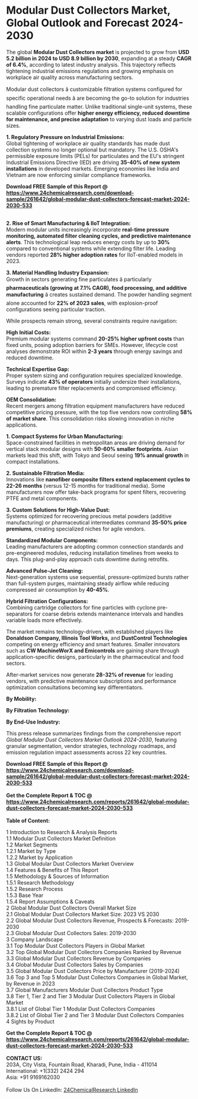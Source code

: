 <h1>Modular Dust Collectors Market, Global Outlook and Forecast 2024-2030</h1><p>The global <strong>Modular Dust Collectors market</strong> is projected to grow from <strong>USD 5.2 billion in 2024 to USD 8.9 billion by 2030</strong>, expanding at a steady <strong>CAGR of 6.4%</strong>, according to latest industry analysis. This trajectory reflects tightening industrial emissions regulations and growing emphasis on workplace air quality across manufacturing sectors.</p><p>Modular dust collectors â customizable filtration systems configured for specific operational needs â are becoming the go-to solution for industries handling fine particulate matter. Unlike traditional single-unit systems, these scalable configurations offer <strong>higher energy efficiency, reduced downtime for maintenance, and precise adaptation</strong> to varying dust loads and particle sizes.</p><p><strong>1. Regulatory Pressure on Industrial Emissions:<br></strong>Global tightening of workplace air quality standards has made dust collection systems no longer optional but mandatory. The U.S. OSHA's permissible exposure limits (PELs) for particulates and the EU's stringent Industrial Emissions Directive (IED) are driving <strong>35-40% of new system installations</strong> in developed markets. Emerging economies like India and Vietnam are now enforcing similar compliance frameworks.</p><div><b>Download FREE Sample of this Report @ 
            <a href="https://www.24chemicalresearch.com/download-sample/261642/global-modular-dust-collectors-forecast-market-2024-2030-533">
            https://www.24chemicalresearch.com/download-sample/261642/global-modular-dust-collectors-forecast-market-2024-2030-533</a></b></div><br><p><strong>2. Rise of Smart Manufacturing &amp; IIoT Integration:<br></strong>Modern modular units increasingly incorporate <strong>real-time pressure monitoring, automated filter cleaning cycles, and predictive maintenance alerts</strong>. This technological leap reduces energy costs by up to <strong>30%</strong> compared to conventional systems while extending filter life. Leading vendors reported <strong>28% higher adoption rates</strong> for IIoT-enabled models in 2023.</p><p><strong>3. Material Handling Industry Expansion:<br></strong>Growth in sectors generating fine particulates â particularly <strong>pharmaceuticals (growing at 7.1% CAGR), food processing, and additive manufacturing</strong> â creates sustained demand. The powder handling segment alone accounted for <strong>22% of 2023 sales</strong>, with explosion-proof configurations seeing particular traction.</p><p>While prospects remain strong, several constraints require navigation:</p><p><strong>High Initial Costs:<br></strong>Premium modular systems command <strong>20-25% higher upfront costs</strong> than fixed units, posing adoption barriers for SMEs. However, lifecycle cost analyses demonstrate ROI within <strong>2-3 years</strong> through energy savings and reduced downtime.</p><p><strong>Technical Expertise Gap:<br></strong>Proper system sizing and configuration requires specialized knowledge. Surveys indicate <strong>43% of operators</strong> initially undersize their installations, leading to premature filter replacements and compromised efficiency.</p><p><strong>OEM Consolidation:<br></strong>Recent mergers among filtration equipment manufacturers have reduced competitive pricing pressure, with the top five vendors now controlling <strong>58% of market share</strong>. This consolidation risks slowing innovation in niche applications.</p><p><strong>1. Compact Systems for Urban Manufacturing:<br></strong>Space-constrained facilities in metropolitan areas are driving demand for vertical stack modular designs with <strong>50-60% smaller footprints</strong>. Asian markets lead this shift, with Tokyo and Seoul seeing <strong>19% annual growth</strong> in compact installations.</p><p><strong>2. Sustainable Filtration Media:<br></strong>Innovations like <strong>nanofiber composite filters extend replacement cycles to 22-26 months</strong> (versus 12-15 months for traditional media). Some manufacturers now offer take-back programs for spent filters, recovering PTFE and metal components.</p><p><strong>3. Custom Solutions for High-Value Dust:<br></strong>Systems optimized for recovering precious metal powders (additive manufacturing) or pharmaceutical intermediates command <strong>35-50% price premiums</strong>, creating specialized niches for agile vendors.</p><p><strong>Standardized Modular Components:<br></strong>Leading manufacturers are adopting common connection standards and pre-engineered modules, reducing installation timelines from weeks to days. This plug-and-play approach cuts downtime during retrofits.</p><p><strong>Advanced Pulse-Jet Cleaning:<br></strong>Next-generation systems use sequential, pressure-optimized bursts rather than full-system purges, maintaining steady airflow while reducing compressed air consumption by <strong>40-45%</strong>.</p><p><strong>Hybrid Filtration Configurations:<br></strong>Combining cartridge collectors for fine particles with cyclone pre-separators for coarse debris extends maintenance intervals and handles variable loads more effectively.</p><p>The market remains technology-driven, with established players like <strong>Donaldson Company, Illinois Tool Works,</strong> and <strong>DustControl Technologies</strong> competing on energy efficiency and smart features. Smaller innovators such as <strong>CW MachineWorX and Emicontrols</strong> are gaining share through application-specific designs, particularly in the pharmaceutical and food sectors.</p><p>After-market services now generate <strong>28-32% of revenue</strong> for leading vendors, with predictive maintenance subscriptions and performance optimization consultations becoming key differentiators.</p><p><strong>By Mobility:</strong></p><p><strong>By Filtration Technology:</strong></p><p><strong>By End-Use Industry:</strong></p><p>This press release summarizes findings from the comprehensive report <em>Global Modular Dust Collectors Market Outlook 2024-2030</em>, featuring granular segmentation, vendor strategies, technology roadmaps, and emission regulation impact assessments across 22 key countries.</p><div><b>Download FREE Sample of this Report @ 
            <a href="https://www.24chemicalresearch.com/download-sample/261642/global-modular-dust-collectors-forecast-market-2024-2030-533">
            https://www.24chemicalresearch.com/download-sample/261642/global-modular-dust-collectors-forecast-market-2024-2030-533</a></b></div><br><div><b>Get the Complete Report & TOC @ 
            <a href="https://www.24chemicalresearch.com/reports/261642/global-modular-dust-collectors-forecast-market-2024-2030-533">
            https://www.24chemicalresearch.com/reports/261642/global-modular-dust-collectors-forecast-market-2024-2030-533</a></b></div><br>
            <b>Table of Content:</b><p>1 Introduction to Research & Analysis Reports<br />
    1.1 Modular Dust Collectors Market Definition<br />
    1.2 Market Segments<br />
        1.2.1 Market by Type<br />
        1.2.2 Market by Application<br />
    1.3 Global Modular Dust Collectors Market Overview<br />
    1.4 Features & Benefits of This Report<br />
    1.5 Methodology & Sources of Information<br />
        1.5.1 Research Methodology<br />
        1.5.2 Research Process<br />
        1.5.3 Base Year<br />
        1.5.4 Report Assumptions & Caveats<br />
2 Global Modular Dust Collectors Overall Market Size<br />
    2.1 Global Modular Dust Collectors Market Size: 2023 VS 2030<br />
    2.2 Global Modular Dust Collectors Revenue, Prospects & Forecasts: 2019-2030<br />
    2.3 Global Modular Dust Collectors Sales: 2019-2030<br />
3 Company Landscape<br />
    3.1 Top Modular Dust Collectors Players in Global Market<br />
    3.2 Top Global Modular Dust Collectors Companies Ranked by Revenue<br />
    3.3 Global Modular Dust Collectors Revenue by Companies<br />
    3.4 Global Modular Dust Collectors Sales by Companies<br />
    3.5 Global Modular Dust Collectors Price by Manufacturer (2019-2024)<br />
    3.6 Top 3 and Top 5 Modular Dust Collectors Companies in Global Market, by Revenue in 2023<br />
    3.7 Global Manufacturers Modular Dust Collectors Product Type<br />
    3.8 Tier 1, Tier 2 and Tier 3 Modular Dust Collectors Players in Global Market<br />
        3.8.1 List of Global Tier 1 Modular Dust Collectors Companies<br />
        3.8.2 List of Global Tier 2 and Tier 3 Modular Dust Collectors Companies<br />
4 Sights by Product</p><div><b>Get the Complete Report & TOC @ 
            <a href="https://www.24chemicalresearch.com/reports/261642/global-modular-dust-collectors-forecast-market-2024-2030-533">
            https://www.24chemicalresearch.com/reports/261642/global-modular-dust-collectors-forecast-market-2024-2030-533</a></b></div><br><b>CONTACT US:</b><br>
            203A, City Vista, Fountain Road, Kharadi, Pune, India - 411014<br>
            International: +1(332) 2424 294<br>
            Asia: +91 9169162030 <br><br>
            Follow Us On LinkedIn: <a href="https://www.linkedin.com/company/24chemicalresearch/">24ChemicalResearch LinkedIn</a>